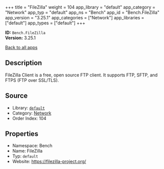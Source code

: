 ﻿+++
title = "FileZilla"
weight = 104
app_library = "default"
app_category = "Network"
app_typ = "default"
app_ns = "Bench"
app_id = "Bench.FileZilla"
app_version = "3.25.1"
app_categories = ["Network"]
app_libraries = ["default"]
app_types = ["default"]
+++

**ID:** `Bench.FileZilla`  
**Version:** 3.25.1  
<!--more-->

[Back to all apps](/apps/)

## Description
FileZilla Client is a free, open source FTP client. It supports FTP, SFTP, and FTPS (FTP over SSL/TLS).

## Source

* Library: [`default`](/app_libraries/default)
* Category: [Network](/app_categories/network)
* Order Index: 104

## Properties

* Namespace: Bench
* Name: FileZilla
* Typ: `default`
* Website: <https://filezilla-project.org/>

